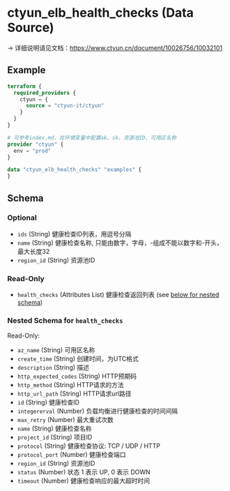 # ctyun_elb_health_checks (Data Source)
-> 详细说明请见文档：https://www.ctyun.cn/document/10026756/10032101



## Example

```terraform
terraform {
  required_providers {
    ctyun = {
      source = "ctyun-it/ctyun"
    }
  }
}

# 可参考index.md，在环境变量中配置ak、sk、资源池ID、可用区名称
provider "ctyun" {
  env = "prod"
}

data "ctyun_elb_health_checks" "examples" {
}
```

<!-- schema generated by tfplugindocs -->
## Schema

### Optional

- `ids` (String) 健康检查ID列表，用逗号分隔
- `name` (String) 健康检查名称, 只能由数字，字母，-组成不能以数字和-开头，最大长度32
- `region_id` (String) 资源池ID

### Read-Only

- `health_checks` (Attributes List) 健康检查返回列表 (see [below for nested schema](#nestedatt--health_checks))

<a id="nestedatt--health_checks"></a>
### Nested Schema for `health_checks`

Read-Only:

- `az_name` (String) 可用区名称
- `create_time` (String) 创建时间，为UTC格式
- `description` (String) 描述
- `http_expected_codes` (String) HTTP预期码
- `http_method` (String) HTTP请求的方法
- `http_url_path` (String) HTTP请求url路径
- `id` (String) 健康检查ID
- `integererval` (Number) 负载均衡进行健康检查的时间间隔
- `max_retry` (Number) 最大重试次数
- `name` (String) 健康检查名称
- `project_id` (String) 项目ID
- `protocol` (String) 健康检查协议: TCP / UDP / HTTP
- `protocol_port` (Number) 健康检查端口
- `region_id` (String) 资源池ID
- `status` (Number) 状态 1 表示 UP, 0 表示 DOWN
- `timeout` (Number) 健康检查响应的最大超时时间